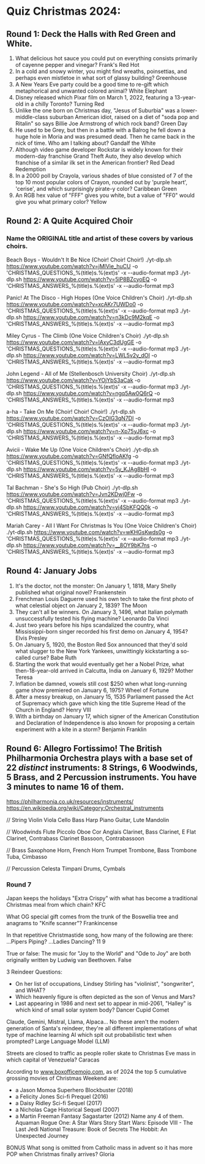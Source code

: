 # Quiz Christmas 2024:

## Round 1: Deck the Halls with Red Green and White.

1. What delicious hot sauce you could put on everything consists primarily of cayenne pepper and vinegar?
  Frank's Red Hot
2. In a cold and snowy winter, you might find wreaths, poinsettias, and perhaps even mistletoe in what sort of glassy building?
  Greenhouse
3. A New Years Eve party could be a good time to re-gift which metaphorical and unwanted colored animal?
  White Elephant
4. Disney released which Pixar film on March 1, 2022, featuring a 13-year-old in a chilly Toronto?
  Turning Red
5. Unlike the one born on Christmas day, "Jesus of Suburbia" was a lower-middle-class suburban American idiot, raised on a diet of "soda pop and Ritalin" so says Billie Joe Armstrong of which rock band?
  Green Day
6. He used to be Grey, but then in a battle with a Balrog he fell down a huge hole in Moria and was presumed dead.  Then he came back in the nick of time.  Who am I talking about?
  Gandalf the White
7. Although video game developer Rockstar is widely known for their modern-day franchise Grand Theft Auto, they also develop which franchise of a similar ilk set in the American frontier?
  Red Dead Redemption
8. In a 2000 poll by Crayola, various shades of blue consisted of 7 of the top 10 most popular colors of Crayon, rounded out by 'purple heart', 'cerise', and which surprisingly pirate-y color?
  Caribbean Green
9. An RGB hex value of "FFF" gives you white, but a value of "FF0" would give you what primary color?
  Yellow

## Round 2: A Quite Acquired Choir
### Name the ORIGINAL title and artist of these covers by various choirs.

Beach Boys - Wouldn't It Be Nice (Choir! Choir! Choir!)
./yt-dlp.sh https://www.youtube.com/watch?v=jMlVie_huCU -o 'CHRISTMAS_QUESTIONS_%(title)s.%(ext)s' -x --audio-format mp3
./yt-dlp.sh https://www.youtube.com/watch?v=5lP8BZcyoEQ -o 'CHRISTMAS_ANSWERS_%(title)s.%(ext)s' -x --audio-format mp3

Panic! At The Disco - High Hopes (One Voice Children's Choir)
./yt-dlp.sh https://www.youtube.com/watch?v=xcAKr7UWDo0 -o 'CHRISTMAS_QUESTIONS_%(title)s.%(ext)s' -x --audio-format mp3
./yt-dlp.sh https://www.youtube.com/watch?v=n3kDc9M2kqE -o 'CHRISTMAS_ANSWERS_%(title)s.%(ext)s' -x --audio-format mp3

Miley Cyrus - The Climb (One Voice Children's Choir)
./yt-dlp.sh https://www.youtube.com/watch?v=lAxyC3dUgGE -o 'CHRISTMAS_QUESTIONS_%(title)s.%(ext)s' -x --audio-format mp3
./yt-dlp.sh https://www.youtube.com/watch?v=LWL5v2y_dOI -o 'CHRISTMAS_ANSWERS_%(title)s.%(ext)s' -x --audio-format mp3

John Legend - All of Me (Stellenbosch University Choir)
./yt-dlp.sh https://www.youtube.com/watch?v=YOjYbS3aCak -o 'CHRISTMAS_QUESTIONS_%(title)s.%(ext)s' -x --audio-format mp3
./yt-dlp.sh https://www.youtube.com/watch?v=ngq5Aw0Q6rQ -o 'CHRISTMAS_ANSWERS_%(title)s.%(ext)s' -x --audio-format mp3

a-ha - Take On Me (Choir! Choir! Choir!)
./yt-dlp.sh https://www.youtube.com/watch?v=CzOIG3qN7DI -o 'CHRISTMAS_QUESTIONS_%(title)s.%(ext)s' -x --audio-format mp3
./yt-dlp.sh https://www.youtube.com/watch?v=n-Xp75yJ6xc -o 'CHRISTMAS_ANSWERS_%(title)s.%(ext)s' -x --audio-format mp3

Avicii - Wake Me Up (One Voice Children's Choir)
./yt-dlp.sh https://www.youtube.com/watch?v=GNfQfloAKfg -o 'CHRISTMAS_QUESTIONS_%(title)s.%(ext)s' -x --audio-format mp3
./yt-dlp.sh https://www.youtube.com/watch?v=5y_KJAg8bHI -o 'CHRISTMAS_ANSWERS_%(title)s.%(ext)s' -x --audio-format mp3

Tal Bachman - She's So High (Pub Choir)
./yt-dlp.sh https://www.youtube.com/watch?v=Jvn2KDwj0Fw -o 'CHRISTMAS_QUESTIONS_%(title)s.%(ext)s' -x --audio-format mp3
./yt-dlp.sh https://www.youtube.com/watch?v=yi4SbKFQQ0k -o 'CHRISTMAS_ANSWERS_%(title)s.%(ext)s' -x --audio-format mp3

Mariah Carey - All I Want For Christmas Is You (One Voice Children's Choir)
./yt-dlp.sh https://www.youtube.com/watch?v=wKHGsKwds0g -o 'CHRISTMAS_QUESTIONS_%(title)s.%(ext)s' -x --audio-format mp3
./yt-dlp.sh https://www.youtube.com/watch?v=__8OY9bK7ns -o 'CHRISTMAS_ANSWERS_%(title)s.%(ext)s' -x --audio-format mp3

## Round 4: January Jobs

1. It's the doctor, not the monster: On January 1, 1818, Mary Shelly published what original novel?
  Frankenstein
2. Frenchman Louis Daguerre used his own tech to take the first photo of what celestial object on January 2, 1839?
  The Moon
3. They can't all be winners.  On January 3, 1496, what Italian polymath unsuccessfully tested his flying machine?
  Leonardo Da Vinci
4. Just two years before his hips scandalized the country, what Mississippi-born singer recorded his first demo on January 4, 1954?
  Elvis Presley
5. On January 5, 1920, the Boston Red Sox announced that they'd sold what slugger to the New York Yankees, unwittingly kickstarting a so-called curse?
  Babe Ruth
6. Starting the work that would eventually get her a Nobel Prize, what then-18-year-old arrived in Calcutta, India on January 6, 1929?
  Mother Teresa
7. Inflation be damned, vowels still cost $250 when what long-running game show premiered on January 6, 1975?
  Wheel of Fortune
8. After a messy breakup, on January 15, 1535 Parliament passed the Act of Supremacy which gave which king the title Supreme Head of the Church in England?
  Henry VIII
9. With a birthday on January 17, which signer of the American Constitution and Declaration of Independence is also known for proposing a certain experiment with a kite in a storm?
  Benjamin Franklin

## Round 6: Allegro Fortissimo! The British Philharmonia Orchestra plays with a base set of 22 *distinct* instruments: 8 Strings, 6 Woodwinds, 5 Brass, and 2 Percussion instruments.  You have 3 minutes to name 16 of them.

https://philharmonia.co.uk/resources/instruments/
https://en.wikipedia.org/wiki/Category:Orchestral_instruments

// String
Violin
Viola
Cello
Bass
Harp
Piano
Guitar, Lute
Mandolin

// Woodwinds
Flute
Piccolo
Oboe
Cor Anglais
Clarinet, Bass Clarinet, E Flat Clarinet, Contrabass Clarinet
Bassoon, Contrabassoon

// Brass
Saxophone
Horn, French Horn
Trumpet
Trombone, Bass Trombone
Tuba, Cimbasso

// Percussion
Celesta
Timpani
Drums, Cymbals

### Round 7

Japan keeps the holidays "Extra Crispy" with what has become a traditional Christmas meal from which chain?
KFC

What OG special gift comes from the trunk of the Boswellia tree and anagrams to "Knife scanner"?
Frankincense

In that repetitive Christmastide song, how many of the following are there: ...Pipers Piping?  ...Ladies Dancing?
11
9

True or false: The music for "Joy to the World" and "Ode to Joy" are both originally written by Ludwig van Beethoven.
False

3 Reindeer Questions:
- On her list of occupations, Lindsey Stirling has "violinist", "songwriter", and WHAT? 
- Which heavenly figure is often depicted as the son of Venus and Mars?
- Last appearing in 1986 and next set to appear in mid-2061, "Halley" is which kind of small solar system body?
Dancer
Cupid
Comet

Claude, Gemini, Mistral, Llama, Alpaca... No these aren't the modern generation of Santa's reindeer, they're all different implementations of what type of machine learning AI which spit out probabilistic text when prompted?
Large Language Model (LLM)

Streets are closed to traffic as people roller skate to Christmas Eve mass in which capital of Venezuela?
Caracas

According to www.boxofficemojo.com, as of 2024 the top 5  cumulative grossing movies of Christmas Weekend are:
- a Jason Momoa Superhero Blockbuster (2018) 
- a Felicity Jones Sci-fi Prequel (2016)
- a Daisy Ridley Sci-fi Sequel (2017)
- a Nicholas Cage Historical Sequel (2007)
- a Martin Freeman Fantasy Sagastarter (2012)
Name any 4 of them.
Aquaman
Rogue One: A Star Wars Story
Start Wars: Episode VIII - The Last Jedi
National Treasure: Book of Secrets
The Hobbit: An Unexpected Journey

BONUS What song is omitted from Catholic mass in advent so it has more POP when Christmas finally arrives?
Gloria